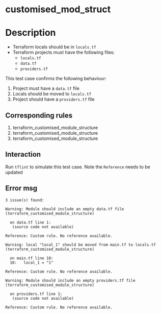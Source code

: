 # customised_mod_struct

# Description

* Terraform locals should be in `locals.tf`
* Terraform projects must have the following files:
  * `locals.tf`
  * `data.tf`
  * `providers.tf`

This test case confirms the following behaviour:
1. Project must have a `data.tf` file
2. Locals should be moved to `locals.tf`
3. Project should have a `providers.tf` file

## Corresponding rules

1. terraform_customised_module_structure
2. terraform_customised_module_structure
3. terraform_customised_module_structure

## Interaction

Run `tflint` to simulate this test case. Note the `Reference` needs to be updated

## Error msg

```
3 issue(s) found:

Warning: Module should include an empty data.tf file (terraform_customised_module_structure)

  on data.tf line 1:
   (source code not available)

Reference: Custom rule. No reference available.

Warning: local "local_1" should be moved from main.tf to locals.tf (terraform_customised_module_structure)

  on main.tf line 10:
  10:   local_1 = "1"

Reference: Custom rule. No reference available.

Warning: Module should include an empty providers.tf file (terraform_customised_module_structure)

  on providers.tf line 1:
   (source code not available)

Reference: Custom rule. No reference available.
```
